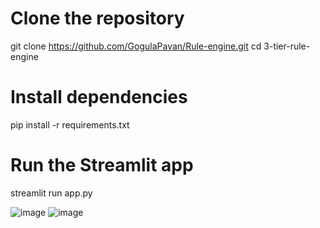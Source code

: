 # Clone the repository
git clone https://github.com/GogulaPavan/Rule-engine.git
cd 3-tier-rule-engine

# Install dependencies
pip install -r requirements.txt

# Run the Streamlit app
streamlit run app.py

![image](https://github.com/user-attachments/assets/22df204b-4f85-4544-a2e5-e67d70a38427)
![image](https://github.com/user-attachments/assets/4254ef9f-228b-4900-9bab-a90276966c11)





